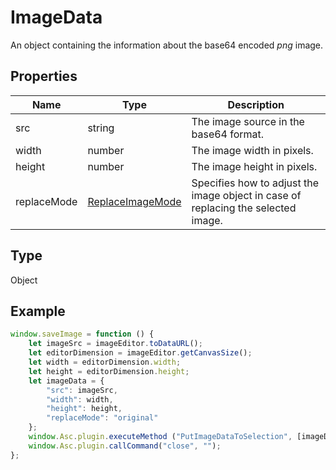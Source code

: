# ImageData

An object containing the information about the base64 encoded *png* image.

## Properties

| Name | Type | Description |
| ---- | ---- | ----------- |
| src | string | The image source in the base64 format. |
| width | number | The image width in pixels. |
| height | number | The image height in pixels. |
| replaceMode | [ReplaceImageMode](../Enumeration/ReplaceImageMode.md) | Specifies how to adjust the image object in case of replacing the selected image. |
## Type

Object



## Example

```javascript editor-xlsx
window.saveImage = function () {
    let imageSrc = imageEditor.toDataURL();
    let editorDimension = imageEditor.getCanvasSize();
    let width = editorDimension.width;
    let height = editorDimension.height;
    let imageData = {
        "src": imageSrc,
        "width": width,
        "height": height,
        "replaceMode": "original"
    };
    window.Asc.plugin.executeMethod ("PutImageDataToSelection", [imageData]);
    window.Asc.plugin.callCommand("close", "");
};
```
